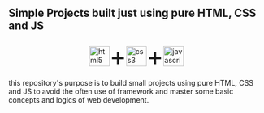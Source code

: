 ## Simple Projects built just using pure HTML, CSS and JS

<div style="display:flex;justify-content:center;align-items:center" >
<img src="https://devicons.github.io/devicon/devicon.git/icons/html5/html5-original-wordmark.svg" alt="html5" width="40" height="40"/> <span style="font-size:50px">+</span>
<img src="https://devicons.github.io/devicon/devicon.git/icons/css3/css3-original-wordmark.svg" alt="css3" width="40" height="40"/> <span style="font-size:50px">+</span>
<img src="https://devicons.github.io/devicon/devicon.git/icons/javascript/javascript-original.svg" alt="javascript" width="40" height="40"/>
</div>

this repository's purpose is to build small projects using pure HTML, CSS and JS to avoid the often use of framework and master some basic concepts and logics of web development.
